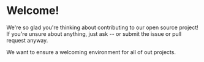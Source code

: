 # Welcome!
We're so glad you're thinking about contributing to our open source project!
If you're unsure about anything, just ask -- or submit the issue or pull request anyway.

We want to ensure a welcoming environment for all of out projects.
